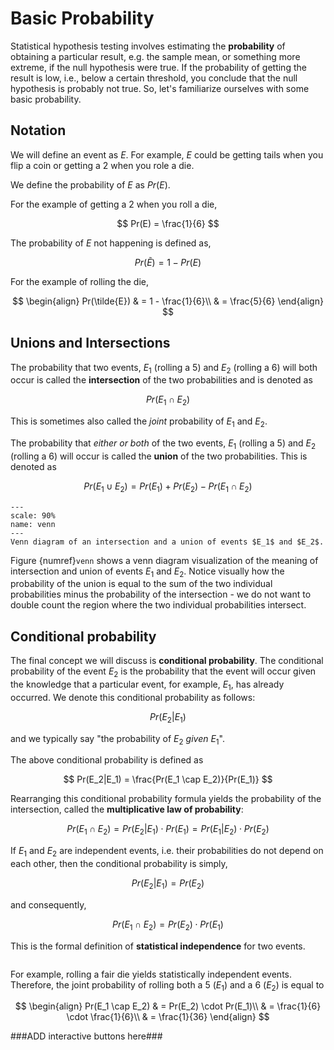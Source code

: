 Basic Probability
=======================

Statistical hypothesis testing involves estimating the **probability** of obtaining a particular result, e.g. the sample mean, or something more extreme, if the null hypothesis were true. If the probability of getting the result is low, i.e., below a certain threshold, you conclude that the null hypothesis is probably not true. So, let's familiarize ourselves with some basic probability.

## Notation

We will define an event as $E$. For example, $E$ could be getting tails when you flip a coin or getting a 2 when you role a die.

We define the probability of $E$ as $Pr(E)$.

For the example of getting a 2 when you roll a die,

$$
Pr(E) = \frac{1}{6}
$$

The probability of $E$ not happening is defined as,

$$
Pr(\tilde{E}) = 1 - Pr(E)
$$

For the example of rolling the die,

$$
\begin{align}
Pr(\tilde{E}) & = 1 - \frac{1}{6}\\
& = \frac{5}{6}
\end{align}
$$

## Unions and Intersections

The probability that two events, $E_1$ (rolling a 5) and $E_2$ (rolling a 6) will both occur is called the **intersection** of the two probabilities and is denoted as

$$
Pr(E_1 \cap E_2)
$$

This is sometimes also called the *joint* probability of $E_1$ and $E_2$.

The probability that *either or both* of the two events, $E_1$ (rolling a 5) and $E_2$ (rolling a 6) will occur is called the **union** of the two probabilities. This is denoted as

$$
Pr(E_1 \cup E_2) = Pr(E_1) + Pr(E_2) - Pr(E_1 \cap E_2)
$$

```{figure} unions_intersections.png
---
scale: 90%
name: venn
---
Venn diagram of an intersection and a union of events $E_1$ and $E_2$.
```
Figure {numref}`venn` shows a venn diagram visualization of the meaning of intersection and union of events $E_1$ and $E_2$. Notice visually how the probability of the union is equal to the sum of the two individual probabilities minus the probability of the intersection - we do not want to double count the region where the two individual probabilities intersect.

## Conditional probability

The final concept we will discuss is **conditional probability**. The conditional probability of the event $E_2$ is the probability that the event will occur given the knowledge that a particular event, for example, $E_1$, has already occurred. We denote this conditional probability as follows:

$$
Pr(E_2|E_1)
$$

and we typically say "the probability of $E_2$ *given* $E_1$".

The above conditional probability is defined as

$$
Pr(E_2|E_1) = \frac{Pr(E_1 \cap E_2)}{Pr(E_1)}
$$

Rearranging this conditional probability formula yields the probability of the intersection, called the **multiplicative law of probability**:

$$
Pr(E_1 \cap E_2) = Pr(E_2|E_1) \cdot Pr(E_1) = Pr(E_1|E_2) \cdot Pr(E_2)
$$

If $E_1$ and $E_2$ are independent events, i.e. their probabilities do not depend on each other, then the conditional probability is simply,

$$
Pr(E_2|E_1) = Pr(E_2)
$$

and consequently,

$$
Pr(E_1 \cap E_2) = Pr(E_2) \cdot Pr(E_1)
$$

This is the formal definition of **statistical independence** for two events.

```{note} Two events $E_1$ and $E_2$ are **independent** if and only if their joint probability equals the product of their probabilities.
```

For example, rolling a fair die yields statistically independent events. Therefore, the joint probability of rolling both a 5 ($E_1$) and a 6 ($E_2$) is equal to

$$
\begin{align}
Pr(E_1 \cap E_2) & = Pr(E_2) \cdot Pr(E_1)\\
& = \frac{1}{6} \cdot \frac{1}{6}\\
& = \frac{1}{36}
\end{align}
$$

###ADD interactive buttons here###
